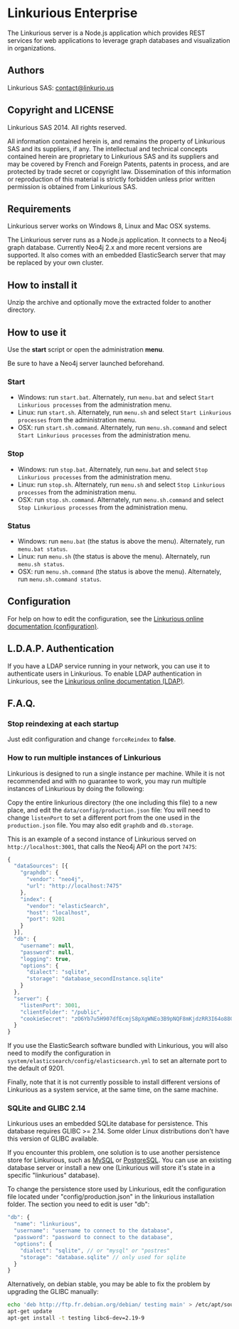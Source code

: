 # Linkurious Enterprise

The Linkurious server is a Node.js application which provides REST services for web applications to leverage graph databases and visualization in organizations.

## Authors

Linkurious SAS: contact@linkurio.us

## Copyright and LICENSE

Linkurious SAS 2014. All rights reserved.

All information contained herein is, and remains the property of Linkurious SAS and its suppliers, if any. The intellectual and technical concepts contained herein are proprietary to Linkurious SAS and its suppliers and may be covered by French and Foreign Patents, patents in process, and are protected by trade secret or copyright law. Dissemination of this information or reproduction of this material is strictly forbidden unless prior written permission is obtained from Linkurious SAS.

## Requirements

Linkurious server works on Windows 8, Linux and Mac OSX systems.

The Linkurious server runs as a Node.js application. It connects to a Neo4j graph database. Currently Neo4j 2.x and more recent versions are supported. It also comes with an embedded ElasticSearch server that may be replaced by your own cluster.

## How to install it

Unzip the archive and optionally move the extracted folder to another directory.

## How to use it

Use the **start** script or open the administration **menu**.

Be sure to have a Neo4j server launched beforehand.

### Start

- Windows: run `start.bat`. Alternately, run `menu.bat` and select `Start Linkurious processes` from the administration menu.
- Linux: run `start.sh`. Alternately, run `menu.sh` and select `Start Linkurious processes` from the administration menu.
- OSX: run `start.sh.command`. Alternately, run `menu.sh.command` and select `Start Linkurious processes` from the administration menu.

### Stop

- Windows: run `stop.bat`. Alternately, run `menu.bat` and select `Stop Linkurious processes` from the administration menu.
- Linux: run `stop.sh`. Alternately, run `menu.sh` and select `Stop Linkurious processes` from the administration menu.
- OSX: run `stop.sh.command`. Alternately, run `menu.sh.command` and select `Stop Linkurious processes` from the administration menu.

### Status

- Windows: run `menu.bat` (the status is above the menu). Alternately, run `menu.bat status`.
- Linux: run `menu.sh` (the status is above the menu). Alternately, run `menu.sh status`.
- OSX: run `menu.sh.command` (the status is above the menu). Alternately, run `menu.sh.command status`.

## Configuration

For help on how to edit the configuration, see the [Linkurious online documentation (configuration)](http://doc.linkurio.us/content/en/getting-started/configure.html).

## L.D.A.P. Authentication

If you have a LDAP service running in your network, you can use it to authenticate users in Linkurious.
To enable LDAP authentication in Linkurious, see the [Linkurious online documentation (LDAP)](https://doc.linkurio.us/content/en/getting-started/configure.html#authentication-via-ldap).

## F.A.Q.

### Stop reindexing at each startup

Just edit configuration and change `forceReindex` to **false**.

### How to run multiple instances of Linkurious

Linkurious is designed to run a single instance per machine.
While it is not recommended and with no guarantee to work, you may run multiple instances of Linkurious by doing the following:

Copy the entire linkurious directory (the one including this file) to a new place, and edit the `data/config/production.json` file:
You will need to change ``listenPort`` to set a different port from the one used in the `production.json` file. You may also edit `graphdb` and `db.storage`.

This is an example of a second instance of Linkurious served on `http://localhost:3001`, that calls the Neo4j API on the port `7475`:

```JavaScript
{
  "dataSources": [{
    "graphdb": {
      "vendor": "neo4j",
      "url": "http://localhost:7475"
    },
    "index": {
      "vendor": "elasticSearch",
      "host": "localhost",
      "port": 9201
    }
  }],
  "db": {
    "username": null,
    "password": null,
    "logging": true,
    "options": {
      "dialect": "sqlite",
      "storage": "database_secondInstance.sqlite"
    }
  },
  "server": {
    "listenPort": 3001,
    "clientFolder": "/public",
    "cookieSecret": "zO6Yb7u5H907dfEcmjS8pXgWNEo3B9pNQF8mKjdzRR3I64o88GrGLWEjqNq1Yx5"
  }
}
```

If you use the ElasticSearch software bundled with Linkurious, you will also need to modify the configuration in `system/elasticsearch/config/elasticsearch.yml` to set an alternate port to the default of 9201.

Finally, note that it is not currently possible to install different versions of Linkurious as a system service, at the same time, on the same machine.

### SQLite and GLIBC 2.14

Linkurious uses an embedded SQLite database for persistence. This database requires GLIBC >= 2.14.
Some older Linux distributions don't have this version of GLIBC available.

If you encounter this problem, one solution is to use another persistence store for Linkurious, such as [MySQL](https://www.mysql.fr/) or [PostgreSQL](http://www.postgresql.org/).
You can use an existing database server or install a new one (Linkurious will store it's state in a specific "linkurious" database).

To change the persistence store used by Linkurious, edit the configuration file located under "config/production.json" in the linkurious installation folder.
The section you need to edit is user "db":
```JavaScript
"db": {
  "name": "linkurious",
  "username": "username to connect to the database",
  "password": "password to connect to the database",
  "options": {
    "dialect": "sqlite", // or "mysql" or "postres"
    "storage": "database.sqlite" // only used for sqlite
  }
}
```

Alternatively, on debian stable, you may be able to fix the problem by upgrading the GLIBC manually:
```Bash
echo 'deb http://ftp.fr.debian.org/debian/ testing main' > /etc/apt/sources.list
apt-get update
apt-get install -t testing libc6-dev=2.19-9
```
